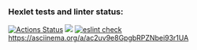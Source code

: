 ### Hexlet tests and linter status:
[![Actions Status](https://github.com/ivan-fedoroff/frontend-project-lvl1/workflows/hexlet-check/badge.svg)](https://github.com/ivan-fedoroff/frontend-project-lvl1/actions)
<a href="https://codeclimate.com/github/ivan-fedoroff/frontend-project-lvl1/maintainability"><img src="https://api.codeclimate.com/v1/badges/490c3982a585a483b4db/maintainability" /></a>
[![eslint check](https://github.com/ivan-fedoroff/frontend-project-lvl1/actions/workflows/eslint-check.yml/badge.svg?branch=main)](https://github.com/ivan-fedoroff/frontend-project-lvl1/actions/workflows/eslint-check.yml)
https://asciinema.org/a/ac2uv9e8GpgbRPZNbei93r1UA